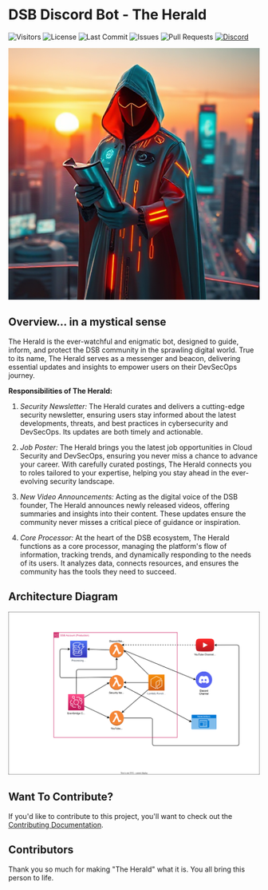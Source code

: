 # DSB Discord Bot - The Herald

![Visitors](https://api.visitorbadge.io/api/visitors?path=https%3A%2F%2Fgithub.com%2Fdevsecblueprint%2Fdiscord-bot&countColor=%23ffbe00)
![License](https://img.shields.io/github/license/devsecblueprint/discord-bot?style=for-the-badge)
![Last Commit](https://img.shields.io/github/last-commit/devsecblueprint/discord-bot?style=for-the-badge)
![Issues](https://img.shields.io/github/issues/devsecblueprint/discord-bot?style=for-the-badge)
![Pull Requests](https://img.shields.io/github/issues-pr/devsecblueprint/discord-bot?style=for-the-badge)
[![Discord](https://img.shields.io/discord/1269864144903864381?style=for-the-badge&logo=discord&color=B4BEFE&logoColor=B4BEFE&labelColor=302D41)](https://discord.gg/enMmUNq8jc)


<p align="center">
  <img src="./docs/imgs/the_herald.jpg" alt="The Herald Image" />
</p>

## Overview... in a mystical sense

The Herald is the ever-watchful and enigmatic bot, designed to guide, inform, and protect the DSB community in the sprawling digital world. True to its name, The Herald serves as a messenger and beacon, delivering essential updates and insights to empower users on their DevSecOps journey.

**Responsibilities of The Herald:**

1. _Security Newsletter:_
   The Herald curates and delivers a cutting-edge security newsletter, ensuring users stay informed about the latest developments, threats, and best practices in cybersecurity and DevSecOps. Its updates are both timely and actionable.

1. _Job Poster:_
   The Herald brings you the latest job opportunities in Cloud Security and DevSecOps, ensuring you never miss a chance to advance your career. With carefully curated postings, The Herald connects you to roles tailored to your expertise, helping you stay ahead in the ever-evolving security landscape.

1. _New Video Announcements:_
   Acting as the digital voice of the DSB founder, The Herald announces newly released videos, offering summaries and insights into their content. These updates ensure the community never misses a critical piece of guidance or inspiration.

1. _Core Processor:_
   At the heart of the DSB ecosystem, The Herald functions as a core processor, managing the platform's flow of information, tracking trends, and dynamically responding to the needs of its users. It analyzes data, connects resources, and ensures the community has the tools they need to succeed.

## Architecture Diagram

![Architecture Diagram](./docs/imgs/architecture.drawio.svg)

## Want To Contribute?

If you'd like to contribute to this project, you'll want to check out the [Contributing Documentation](./CONTRIBUTING.md).

## Contributors

Thank you so much for making "The Herald" what it is. You all bring this person to life.
